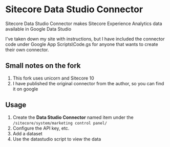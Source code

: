 # Sitecore Data Studio Connector
Sitecore Data Studio Connector makes Sitecore Experience Analytics data available in Google Data Studio

I've taken down my site with instructions, but I have included the connector code under Google App Scripts\Code.gs for anyone that wants to create their own connector.

## Small notes on the fork

1. This fork uses unicorn and Sitecore 10
2. I have published the original connector from the author, so you can find it on google

## Usage

1. Create the **Data Studio Connector** named item under the `/sitecore/system/marketing control panel/`
2. Configure the API key, etc. 
3. Add a dataset
4. Use the datastudio script to view the data